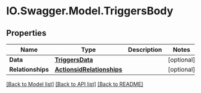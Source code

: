 # IO.Swagger.Model.TriggersBody
## Properties

Name | Type | Description | Notes
------------ | ------------- | ------------- | -------------
**Data** | [**TriggersData**](TriggersData.md) |  | [optional] 
**Relationships** | [**ActionsidRelationships**](ActionsidRelationships.md) |  | [optional] 

[[Back to Model list]](../README.md#documentation-for-models) [[Back to API list]](../README.md#documentation-for-api-endpoints) [[Back to README]](../README.md)


